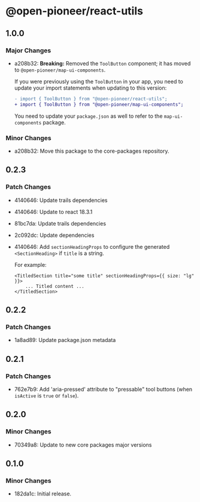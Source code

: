 # @open-pioneer/react-utils

## 1.0.0

### Major Changes

-   a208b32: **Breaking:** Removed the `ToolButton` component; it has moved to `@open-pioneer/map-ui-components`.

    If you were previously using the `ToolButton` in your app, you need to update your import statements when updating to this version:

    ```diff
    - import { ToolButton } from "@open-pioneer/react-utils";
    + import { ToolButton } from "@open-pioneer/map-ui-components";
    ```

    You need to update your `package.json` as well to refer to the `map-ui-components` package.

### Minor Changes

-   a208b32: Move this package to the core-packages repository.

## 0.2.3

### Patch Changes

-   4140646: Update trails dependencies
-   4140646: Update to react 18.3.1
-   81bc7da: Update trails dependencies
-   2c092dc: Update dependencies
-   4140646: Add `sectionHeadingProps` to configure the generated `<SectionHeading>` if `title` is a string.

    For example:

    ```tsx
    <TitledSection title="some title" sectionHeadingProps={{ size: "lg" }}>
        ... Titled content ...
    </TitledSection>
    ```

## 0.2.2

### Patch Changes

-   1a8ad89: Update package.json metadata

## 0.2.1

### Patch Changes

-   762e7b9: Add 'aria-pressed' attribute to "pressable" tool buttons (when `isActive` is `true` or `false`).

## 0.2.0

### Minor Changes

-   70349a8: Update to new core packages major versions

## 0.1.0

### Minor Changes

-   182da1c: Initial release.
